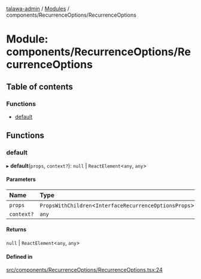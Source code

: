 [talawa-admin](../README.md) / [Modules](../modules.md) / components/RecurrenceOptions/RecurrenceOptions

# Module: components/RecurrenceOptions/RecurrenceOptions

## Table of contents

### Functions

- [default](components_RecurrenceOptions_RecurrenceOptions.md#default)

## Functions

### default

▸ **default**(`props`, `context?`): ``null`` \| `ReactElement`\<`any`, `any`\>

#### Parameters

| Name | Type |
| :------ | :------ |
| `props` | `PropsWithChildren`\<`InterfaceRecurrenceOptionsProps`\> |
| `context?` | `any` |

#### Returns

``null`` \| `ReactElement`\<`any`, `any`\>

#### Defined in

[src/components/RecurrenceOptions/RecurrenceOptions.tsx:24](https://github.com/NamitBhutani/talawa-admin/blob/d923b65/src/components/RecurrenceOptions/RecurrenceOptions.tsx#L24)
